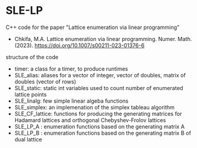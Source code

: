 # SLE-LP
C++ code for the paper "Lattice enumeration via linear programming" 

- Chkifa, M.A. Lattice enumeration via linear programming. Numer. Math. (2023). https://doi.org/10.1007/s00211-023-01376-6

structure of the code

  + timer: a class for a timer, to produce runtimes
  + SLE_alias: aliases for a vector of integer, vector of doubles, matrix of doubles (vector of rows)
  + SLE_static: static int variables used to count number of enumerated lattice points
  + SLE_linalg: few simple linear algeba functions
  + SLE_simplex: an implemenation of the simplex tableau algorithm
  + SLE_CF_lattice: functions for producing the generating matrices for Hadamard lattices and orthogonal Chebyshev-Frolov lattices
  + SLE_LP_A : enumeration functions based on the generating matrix A
  + SLE_LP_B : enumeration functions based on the generating matrix B of dual lattice
    
